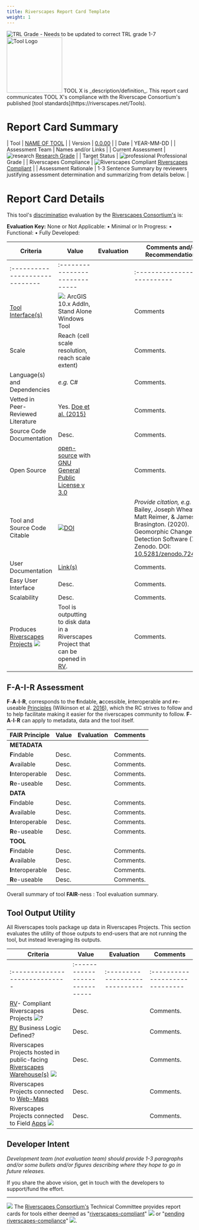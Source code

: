 ```yaml
---
title: Riverscapes Report Card Template
weight: 1
---
```

<!--- TEMPLATE  
Replace the content sections as appropriate and copy in to your `About/Status` folder. 
-->



<img class="float-right" src="https://riverscapes.net/assets/images/tools/grade/TRL_3_128w.png" alt="TRL Grade - Needs to be updated to correct TRL grade 1-7">
<img class="float-left" width="150" alt="Tool Logo" src=""> TOOL X  is _description/definition_.  This report card communicates TOOL X's compliance with the Riverscape Consortium's published [tool standards](https://riverscapes.net/Tools).

# Report Card Summary

| Tool | [NAME OF TOOL](https://toolurl.riverscapes.net) |
| Version | [0.0.00](https://github.com/Riverscapes/tool/releases/tag/0.0.0) |
| Date | YEAR-MM-DD |
| Assessment Team | Names and/or Links |
| Current Assessment | ![research](https://raw.githubusercontent.com/Riverscapes/riverscapes-website/master/assets/images/tools/grade/TRL_4_32p.png) [Research Grade](https://riverscapes.net/Tools/discrimination.html#tool-grade) |
| Target Status | ![professional](https://raw.githubusercontent.com/Riverscapes/riverscapes-website/master/assets/images/tools/grade/TRL_5_32p.png) Professional Grade |
| Riverscapes Compliance | ![Riverscapes Compliant](https://riverscapes.net/assets/images/rc/RiverscapesCompliant_32.png) [Riverscapes Compliant](https://riverscapes.net/Tools/#riverscapes-compliant-tools) |
| Assessment Rationale | 1-3 Sentence Summary by reviewers justifying assessment determination and summarizing from details below. |



# Report Card Details

This tool's [discrimination](https://riverscapes.net/Tools/discrimination#model-discrimination) evaluation by the [Riverscapes Consortium's](https://riverscapes.net) is:

**Evaluation Key:**
None or Not Applicable: <i class="fa fa-battery-empty" aria-hidden="true"></i> •
Minimal or In Progress: <i class="fa fa-battery-quarter" aria-hidden="true"></i> •
Functional: <i class="fa fa-battery-half" aria-hidden="true"></i> •
Fully Developed: <i class="fa fa-battery-full" aria-hidden="true"></i>  

| Criteria | Value | Evaluation | Comments and/or Recommendations |
|------------------------------------|---------------------------------------------------------------------------------------------------------------------------------------------------------------------------------------------------------|----------------------------------------------------------|-----------------------------------------------------------------------------------------------------------------------------------------------------------------------------------------------------------------------------------------------------------------------------------------------------------------------------------------------------------------------------------------------------------------------------------------------------------------------------------|
| :----------------------------- | :----------------------------- |  | :----------------------------- |
| [Tool Interface(s)](/Tools/discrimination.html#interface) | <img src="https://riverscapes.net/assets/images/tools/esri_icon.png">:  ArcGIS 10.x AddIn, <i class="fa fa-desktop" aria-hidden="true"></i> Stand Alone Windows Tool   | <i class="fa fa-battery-empty" aria-hidden="true"></i> | Comments |
| Scale | Reach (cell scale resolution, reach scale extent) | <i class="fa fa-battery-empty" aria-hidden="true"></i> | Comments. |
| Language(s) and Dependencies | *e.g.* C# | <i class="fa fa-battery-empty" aria-hidden="true"></i> | Comments. |
| Vetted in Peer-Reviewed Literature | Yes.  [Doe et al. (2015)]() | <i class="fa fa-battery-empty" aria-hidden="true"></i> | Comments.  |
| Source Code Documentation | Desc. | <i class="fa fa-battery-empty" aria-hidden="true"></i> | Comments.  |
| Open Source | [open-source](https://github.com/Riverscapes/gcd) <i class="fa fa-github" aria-hidden="true"></i> with [GNU General Public License v 3.0](https://github.com/Riverscapes/gcd/blob/master/LICENSE) | <i class="fa fa-battery-empty" aria-hidden="true"></i> | Comments.  |
| Tool and Source Code Citable | [![DOI](https://zenodo.org/badge/DOI/10.5281/zenodo.7248344.svg)](https://doi.org/10.5281/zenodo.7248344) | <i class="fa fa-battery-empty" aria-hidden="true"></i> | *Provide citation, e.g.* Phlip Bailey, Joseph Wheaton, Matt Reimer, & James Brasington. (2020). Geomorphic Change Detection Software (7.5.0). Zenodo. DOI: [10.5281/zenodo.7248344](https://doi.org/10.5281/zenodo.7248344) |
| User Documentation | [Link(s)]() | <i class="fa fa-battery-empty" aria-hidden="true"></i> | Comments.  |
| Easy User Interface | Desc.                                                        | <i class="fa fa-battery-empty" aria-hidden="true"></i> | Comments.   |
| Scalability | Desc. | <i class="fa fa-battery-empty" aria-hidden="true"></i> | Comments. |
|  Produces [Riverscapes Projects](/Tools/Technical_Reference/Documentation_Standards/Riverscapes_Projects/) <img  src="https://riverscapes.net/assets/images/data/RiverscapesProject_24.png"> | Tool is outputting to disk data in a Riverscapes Project that can be opened in [RV](http://rave.riverscapes.net). | <i class="fa fa-battery-empty" aria-hidden="true"></i> | Comments.  |

## F-A-I-R Assessment

 **F**-**A**-**I**-**R**, corresponds to the **f**indable, **a**ccessible, **i**nteroperable and **r**e-useable [Principles](https://force11.org/info/the-fair-data-principles/) (Wilkinson et al. [2016](https://www.nature.com/articles/sdata201618)), which the RC strives to follow and to help facilitate making it easier for the riverscapes community to follow. **F**-**A**-**I**-**R** can apply to metadata, data and the tool itself.




| FAIR Principle    | Value | Evaluation                                             | Comments  |
| ----------------- | ----- | ------------------------------------------------------ | --------- |
| **METADATA**      |       |                                                        |           |
| **F**indable      | Desc. | <i class="fa fa-battery-empty" aria-hidden="true"></i> | Comments. |
| **A**vailable     | Desc. | <i class="fa fa-battery-empty" aria-hidden="true"></i> | Comments. |
| **I**nteroperable | Desc. | <i class="fa fa-battery-empty" aria-hidden="true"></i> | Comments. |
| **R**e-useable    | Desc. | <i class="fa fa-battery-empty" aria-hidden="true"></i> | Comments. |
| **DATA**          |       |                                                        |           |
| **F**indable      | Desc. | <i class="fa fa-battery-empty" aria-hidden="true"></i> | Comments. |
| **A**vailable     | Desc. | <i class="fa fa-battery-empty" aria-hidden="true"></i> | Comments. |
| **I**nteroperable | Desc. | <i class="fa fa-battery-empty" aria-hidden="true"></i> | Comments. |
| **R**e-useable    | Desc. | <i class="fa fa-battery-empty" aria-hidden="true"></i> | Comments. |
| **TOOL**          |       |                                                        |           |
| **F**indable      | Desc. | <i class="fa fa-battery-empty" aria-hidden="true"></i> | Comments. |
| **A**vailable     | Desc. | <i class="fa fa-battery-empty" aria-hidden="true"></i> | Comments. |
| **I**nteroperable | Desc. | <i class="fa fa-battery-empty" aria-hidden="true"></i> | Comments. |
| **R**e-useable    | Desc. | <i class="fa fa-battery-empty" aria-hidden="true"></i> | Comments. |

Overall summary of tool **FAIR**-ness <i class="fa fa-battery-quarter" aria-hidden="true"></i> : Tool evaluation summary.

## Tool Output Utility

All Riverscapes tools package up data in Riverscapes Projects. This section evaluates the utility of those outputs to end-users that are not running the tool, but instead leveraging its outputs.

| Criteria | Value | Evaluation | Comments |
|---------------------------------------------------------------------------------------------------------------------------------------------------------------------------------------------------------------------------------|--------------------------------|----------------------------------------------------------|--------------------------------|
| :----------------------------- | :----------------------------- | :----------------------------- | :----------------------------- |
| [RV](https://rave.riverscapes.net)- Compliant Riverscapes Projects <img  src="https://riverscapes.net/assets/images/data/RiverscapesProject_24.png">? | Desc. | <i class="fa fa-battery-empty" aria-hidden="true"></i> | Comments. |
| [RV](https://rave.riverscapes.net) Business Logic Defined? | Desc. | <i class="fa fa-battery-empty" aria-hidden="true"></i> | Comments. |
| Riverscapes Projects hosted in public-facing [Riverscapes Warehouse(s)](https://riverscapes.net/Data_Warehouses/#warehouse-explorer-concept) <img src="https://riverscapes.net/assets/images/data/RiverscapesWarehouseCloud_24.png"> | Desc. | <i class="fa fa-battery-empty" aria-hidden="true"></i> | Comments. |
| Riverscapes Projects connected to [Web-Maps](https://riverscapes.net/Data_Warehouses#web-maps) <i class="fa fa-map-o" aria-hidden="true"></i> | Desc. | <i class="fa fa-battery-empty" aria-hidden="true"></i> | Comments. |
| Riverscapes Projects connected to Field [Apps](https://riverscapes.net//Data_Warehouses#apps---pwas) <img src="https://riverscapes.net/assets/images/tools/PWA.png"> | Desc. | <i class="fa fa-battery-empty" aria-hidden="true"></i> | Comments. |

## Developer Intent

*Development team (not evaluation team) should provide 1-3 paragraphs and/or some bullets and/or figures describing where they hope to go in future releases.*

If you share the above vision, get in touch with the developers to support/fund the effort. 

--------------------
<a href="https://riverscapes.net"><img class="float-left" src="https://riverscapes.net/assets/images/rc/RiverscapesConsortium_Logo_Black_BHS_200w.png"></a>
The [Riverscapes Consortium's](https://riverscapes.net) Technical Committee provides report cards for tools either deemed as "[riverscapes-compliant](https://riverscapes.net/Tools/#riverscapes-compliant)" <img  src="https://riverscapes.net/assets/images/rc/RiverscapesCompliant_32.png"> or "[pending riverscapes-compliance](https://riverscapes.net/Tools/#tools-pending-riverscapes-compliance)" <img  src="https://riverscapes.net/assets/images/rc/RiverscapesCompliantPending_28.png">. 
